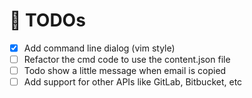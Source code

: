 # 🏁 TODOs

- [x] Add command line dialog (vim style)
- [ ] Refactor the cmd code to use the content.json file
- [ ] Todo show a little message when email is copied
- [ ] Add support for other APIs like GitLab, Bitbucket, etc
